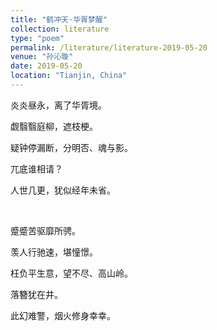 ```yaml
---
title: "鹤冲天·华胥梦醒"
collection: literature
type: "poem"
permalink: /literature/literature-2019-05-20
venue: "孙沁璇"
date: 2019-05-20
location: "Tianjin, China"
---
```


炎炎昼永，离了华胥境。

觑翳翳庭柳，遮枝梗。

疑钟停漏断，分明否、魂与影。

兀底谁相请？

人世几更，犹似经年未省。

<br>

蹙蹙苦驱靡所骋。

羡人行驰速，堪憧憬。

枉负平生意，望不尽、高山岭。

落簪犹在井。

此幻难警，烟火修身幸幸。